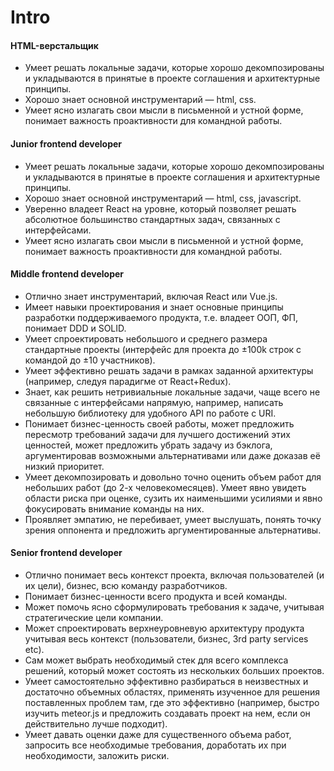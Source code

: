 # Intro

#### HTML-верстальщик

* Умеет решать локальные задачи, которые хорошо декомпозированы и укладываются в принятые в проекте соглашения и архитектурные принципы.
* Хорошо знает основной инструментарий — html, css.
* Умеет ясно излагать свои мысли в письменной и устной форме, понимает важность проактивности для командной работы.

#### Junior frontend developer

* Умеет решать локальные задачи, которые хорошо декомпозированы и укладываются в принятые в проекте соглашения и архитектурные принципы.
* Хорошо знает основной инструментарий — html, css, javascript.
* Уверенно владеет React на уровне, который позволяет решать абсолютное большинство стандартных задач, связанных с интерфейсами.
* Умеет ясно излагать свои мысли в письменной и устной форме, понимает важность проактивности для командной работы.

#### Middle frontend developer

* Отлично знает инструментарий, включая React или Vue.js.
* Имеет навыки проектирования и знает основные принципы разработки поддерживаемого продукта, т.е. владеет ООП, ФП, понимает DDD и SOLID.
* Умеет спроектировать небольшого и среднего размера стандартные проекты (интерфейс для проекта до ±100k строк с командой до ±10 участников).
* Умеет эффективно решать задачи в рамках заданной архитектуры (например, следуя парадигме от React+Redux).
* Знает, как решить нетривиальные локальные задачи, чаще всего не связанные с интерфейсами напрямую, например, написать небольшую библиотеку для удобного API по работе с URI.
* Понимает бизнес-ценность своей работы, может предложить пересмотр требований задачи для лучшего достижений этих ценностей, может предложить убрать задачу из бэклога, аргументировав возможными альтернативами или даже доказав её низкий приоритет.
* Умеет декомпозировать и довольно точно оценить объем работ для небольших работ (до 2-х человекомесяцев). Умеет явно увидеть области риска при оценке, сузить их наименьшими усилиями и явно фокусировать внимание команды на них.
* Проявляет эмпатию, не перебивает, умеет выслушать, понять точку зрения оппонента и предложить аргументированные альтернативы.

#### Senior frontend developer

* Отлично понимает весь контекст проекта, включая пользователей (и их цели), бизнес, всю команду разработчиков.
* Понимает бизнес-ценности всего продукта и всей команды.
* Может помочь ясно сформулировать требования к задаче, учитывая стратегические цели компании.
* Может спроектировать верхнеуровневую архитектуру продукта учитывая весь контекст (пользователи, бизнес, 3rd party services etc).
* Сам может выбрать необходимый стек для всего комплекса решений, который может состоять из нескольких больших проектов.
* Умеет самостоятельно эффективно разбираться в неизвестных и достаточно объемных областях, применять изученное для решения поставленных проблем там, где это эффективно (например, быстро изучить meteor.js и предложить создавать проект на нем, если он действительно лучше подходит).
* Умеет давать оценки даже для существенного объема работ, запросить все необходимые требования, доработать их при необходимости, заложить риски.
